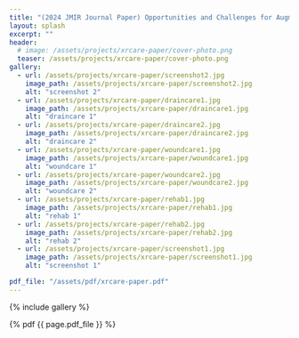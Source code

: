 ```yaml
---
title: "(2024 JMIR Journal Paper) Opportunities and Challenges for Augmented Reality in Family Caregiving: Qualitative Video Elicitation Study"
layout: splash
excerpt: ""
header:
  # image: /assets/projects/xrcare-paper/cover-photo.png
  teaser: /assets/projects/xrcare-paper/cover-photo.png
gallery:
  - url: /assets/projects/xrcare-paper/screenshot2.jpg
    image_path: /assets/projects/xrcare-paper/screenshot2.jpg
    alt: "screenshot 2"
  - url: /assets/projects/xrcare-paper/draincare1.jpg
    image_path: /assets/projects/xrcare-paper/draincare1.jpg
    alt: "draincare 1"
  - url: /assets/projects/xrcare-paper/draincare2.jpg
    image_path: /assets/projects/xrcare-paper/draincare2.jpg
    alt: "draincare 2"
  - url: /assets/projects/xrcare-paper/woundcare1.jpg
    image_path: /assets/projects/xrcare-paper/woundcare1.jpg
    alt: "woundcare 1"
  - url: /assets/projects/xrcare-paper/woundcare2.jpg
    image_path: /assets/projects/xrcare-paper/woundcare2.jpg
    alt: "woundcare 2"
  - url: /assets/projects/xrcare-paper/rehab1.jpg
    image_path: /assets/projects/xrcare-paper/rehab1.jpg
    alt: "rehab 1"
  - url: /assets/projects/xrcare-paper/rehab2.jpg
    image_path: /assets/projects/xrcare-paper/rehab2.jpg
    alt: "rehab 2"
  - url: /assets/projects/xrcare-paper/screenshot1.jpg
    image_path: /assets/projects/xrcare-paper/screenshot1.jpg
    alt: "screenshot 1"

pdf_file: "/assets/pdf/xrcare-paper.pdf"
---
```


{% include gallery %}

{% pdf {{ page.pdf_file }} %}

